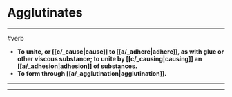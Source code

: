 # Agglutinates
---
#verb
- **To unite, or [[c/_cause|cause]] to [[a/_adhere|adhere]], as with glue or other viscous substance; to unite by [[c/_causing|causing]] an [[a/_adhesion|adhesion]] of substances.**
- **To form through [[a/_agglutination|agglutination]].**
---
---
